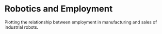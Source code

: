 # Robotics and Employment

Plotting the relationship between employment in manufacturing and sales of industrial robots. 
